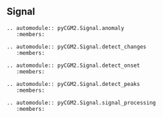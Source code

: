 ## Signal


```{eval-rst}
.. automodule:: pyCGM2.Signal.anomaly
   :members:
```

```{eval-rst}
.. automodule:: pyCGM2.Signal.detect_changes
   :members:
```

```{eval-rst}
.. automodule:: pyCGM2.Signal.detect_onset
   :members:
```

```{eval-rst}
.. automodule:: pyCGM2.Signal.detect_peaks
   :members:
```


```{eval-rst}
.. automodule:: pyCGM2.Signal.signal_processing
   :members:
```
